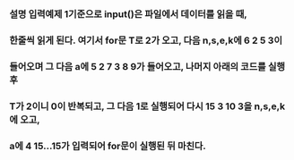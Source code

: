 ### 설명 입력예제 1기준으로 input()은 파일에서 데이터를 읽을 때,
### 한줄씩 읽게 된다. 여기서 for문 T로 2가 오고, 다음 n,s,e,k에 6 2 5 3이
### 들어오며 그 다음 a에 5 2 7 3 8 9가 들어오고, 나머지 아래의 코드를 실행후
### T가 2이니 0이 반복되고, 그 다음 1로 실행되어 다시 15 3 10 3을 n,s,e,k에 오고,
### a에 4 15...15가 입력되어 for문이 실행된 뒤 마친다.
